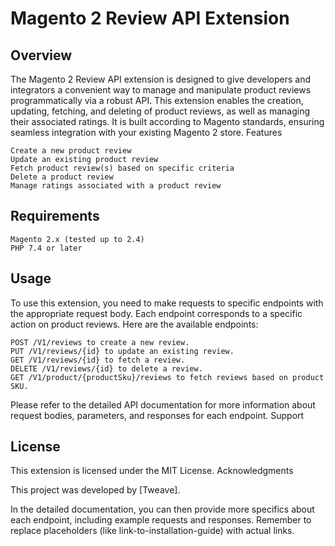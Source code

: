 # Magento 2 Review API Extension

## Overview

The Magento 2 Review API extension is designed to give developers and integrators a convenient way to manage and manipulate product reviews programmatically via a robust API. This extension enables the creation, updating, fetching, and deleting of product reviews, as well as managing their associated ratings. It is built according to Magento standards, ensuring seamless integration with your existing Magento 2 store.
Features

    Create a new product review
    Update an existing product review
    Fetch product review(s) based on specific criteria
    Delete a product review
    Manage ratings associated with a product review

## Requirements

    Magento 2.x (tested up to 2.4)
    PHP 7.4 or later


## Usage

To use this extension, you need to make requests to specific endpoints with the appropriate request body. Each endpoint corresponds to a specific action on product reviews. Here are the available endpoints:

    POST /V1/reviews to create a new review.
    PUT /V1/reviews/{id} to update an existing review.
    GET /V1/reviews/{id} to fetch a review.
    DELETE /V1/reviews/{id} to delete a review.
    GET /V1/product/{productSku}/reviews to fetch reviews based on product SKU.

Please refer to the detailed API documentation for more information about request bodies, parameters, and responses for each endpoint.
Support

## License

This extension is licensed under the MIT License.
Acknowledgments

This project was developed by [Tweave].

In the detailed documentation, you can then provide more specifics about each endpoint, including example requests and responses. Remember to replace placeholders (like link-to-installation-guide) with actual links.

